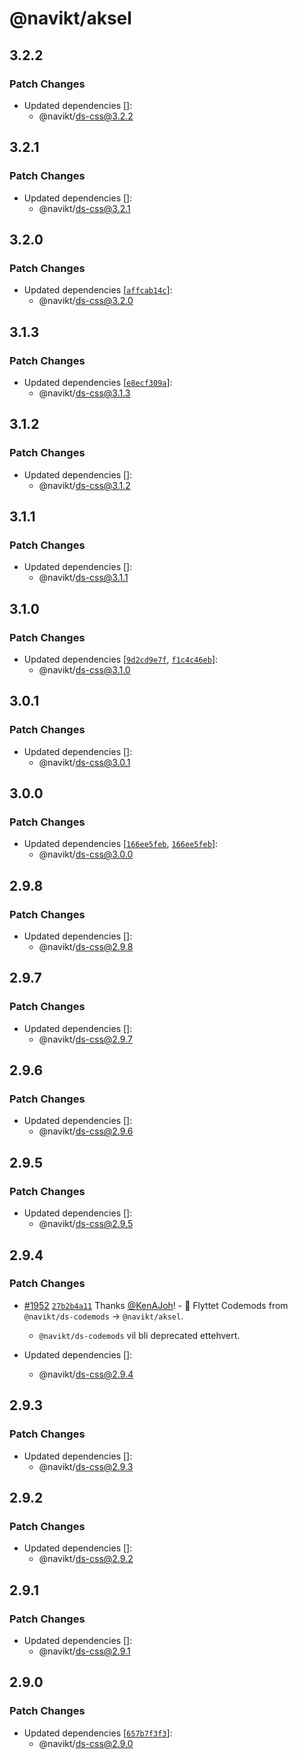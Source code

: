 # @navikt/aksel

## 3.2.2

### Patch Changes

- Updated dependencies []:
  - @navikt/ds-css@3.2.2

## 3.2.1

### Patch Changes

- Updated dependencies []:
  - @navikt/ds-css@3.2.1

## 3.2.0

### Patch Changes

- Updated dependencies [[`affcab14c`](https://github.com/navikt/aksel/commit/affcab14c3d536929dfa64a36f5b43f9d0e8c3b7)]:
  - @navikt/ds-css@3.2.0

## 3.1.3

### Patch Changes

- Updated dependencies [[`e8ecf309a`](https://github.com/navikt/aksel/commit/e8ecf309a910e47fd3cea6c54cd993ab1196910f)]:
  - @navikt/ds-css@3.1.3

## 3.1.2

### Patch Changes

- Updated dependencies []:
  - @navikt/ds-css@3.1.2

## 3.1.1

### Patch Changes

- Updated dependencies []:
  - @navikt/ds-css@3.1.1

## 3.1.0

### Patch Changes

- Updated dependencies [[`9d2cd9e7f`](https://github.com/navikt/aksel/commit/9d2cd9e7fffb3cf6310c88229ee39ea85db19bca), [`f1c4c46eb`](https://github.com/navikt/aksel/commit/f1c4c46ebb0522561483f18e3b86b190cf9cc372)]:
  - @navikt/ds-css@3.1.0

## 3.0.1

### Patch Changes

- Updated dependencies []:
  - @navikt/ds-css@3.0.1

## 3.0.0

### Patch Changes

- Updated dependencies [[`166ee5feb`](https://github.com/navikt/aksel/commit/166ee5feb3c987c4e633eb449812116bfd865d3f), [`166ee5feb`](https://github.com/navikt/aksel/commit/166ee5feb3c987c4e633eb449812116bfd865d3f)]:
  - @navikt/ds-css@3.0.0

## 2.9.8

### Patch Changes

- Updated dependencies []:
  - @navikt/ds-css@2.9.8

## 2.9.7

### Patch Changes

- Updated dependencies []:
  - @navikt/ds-css@2.9.7

## 2.9.6

### Patch Changes

- Updated dependencies []:
  - @navikt/ds-css@2.9.6

## 2.9.5

### Patch Changes

- Updated dependencies []:
  - @navikt/ds-css@2.9.5

## 2.9.4

### Patch Changes

- [#1952](https://github.com/navikt/aksel/pull/1952) [`27b2b4a11`](https://github.com/navikt/aksel/commit/27b2b4a11caf5ca05c96c686c453653d8a900e5f) Thanks [@KenAJoh](https://github.com/KenAJoh)! - :truck: Flyttet Codemods from `@navikt/ds-codemods` -> `@navikt/aksel`.

  - `@navikt/ds-codemods` vil bli deprecated ettehvert.

- Updated dependencies []:
  - @navikt/ds-css@2.9.4

## 2.9.3

### Patch Changes

- Updated dependencies []:
  - @navikt/ds-css@2.9.3

## 2.9.2

### Patch Changes

- Updated dependencies []:
  - @navikt/ds-css@2.9.2

## 2.9.1

### Patch Changes

- Updated dependencies []:
  - @navikt/ds-css@2.9.1

## 2.9.0

### Patch Changes

- Updated dependencies [[`657b7f3f3`](https://github.com/navikt/aksel/commit/657b7f3f3e62c5ce3173e6c95a29fcd237ce7343)]:
  - @navikt/ds-css@2.9.0
